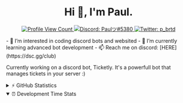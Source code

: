 <h1 align="center">Hi 👋, I'm Paul.</h1>

<p align="center">
  <a href="https://github.com/paul-brtd">
    <img src="https://komarev.com/ghpvc/?username=paul-brtd&style=flat-square&label=Profile%20Views&logo=github" alt="Profile View Count"/>
  </a>
  <a href="https://discord.com/users/744825560034705508">
    <img src="https://img.shields.io/badge/Discord-Paulツ%235380-%237289da?logo=discord&style=flat-square" alt="Discord: Paulツ#5380"/>
  </a>
  <a href="https://twitter.com/p_brtd">
    <img src="https://img.shields.io/badge/Twitter-p_brtd-%231DA1F2?logo=twitter&style=flat-square" alt="Twitter: p_brtd"/>
  </a>
</p>
- 👀 I’m interested in coding discord bots and websited
- 🌱 I’m currently learning advanced bot development
- 📫 Reach me on discord: [HERE](https://dsc.gg/club)

Currently working on a discord bot, Ticketly. It's a powerfull bot that manages tickets in your server :)

<details>
  <summary>⚡ GitHub Statistics</summary> 
  <img src="https://github-readme-stats.vercel.app/api/top-langs/?username=paul-brtd&layout=compact&theme=tokyonight" />
  <img src="https://github-readme-stats.vercel.app/api?username=paul-brtd&count_private=true&show_icons=true&theme=tokyonight" />
  <img src="https://github-profile-trophy.vercel.app/?username=paul-brtd&theme=dracula" />
</details>


<details open>
  <summary>⏰ Development Time Stats</summary>
<!--START_SECTION:waka-->
<!--END_SECTION:waka-->
</details>
